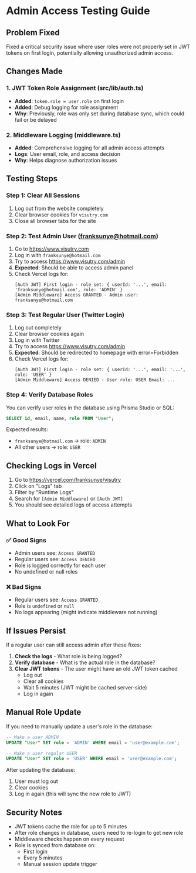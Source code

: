 # Admin Access Testing Guide

## Problem Fixed

Fixed a critical security issue where user roles were not properly set in JWT tokens on first login, potentially allowing unauthorized admin access.

## Changes Made

### 1. JWT Token Role Assignment (src/lib/auth.ts)
- **Added**: `token.role = user.role` on first login
- **Added**: Debug logging for role assignment
- **Why**: Previously, role was only set during database sync, which could fail or be delayed

### 2. Middleware Logging (middleware.ts)
- **Added**: Comprehensive logging for all admin access attempts
- **Logs**: User email, role, and access decision
- **Why**: Helps diagnose authorization issues

## Testing Steps

### Step 1: Clear All Sessions
1. Log out from the website completely
2. Clear browser cookies for `visutry.com`
3. Close all browser tabs for the site

### Step 2: Test Admin User (franksunye@hotmail.com)
1. Go to https://www.visutry.com
2. Log in with `franksunye@hotmail.com`
3. Try to access https://www.visutry.com/admin
4. **Expected**: Should be able to access admin panel
5. Check Vercel logs for:
   ```
   [Auth JWT] First login - role set: { userId: '...', email: 'franksunye@hotmail.com', role: 'ADMIN' }
   [Admin Middleware] Access GRANTED - Admin user: franksunye@hotmail.com
   ```

### Step 3: Test Regular User (Twitter Login)
1. Log out completely
2. Clear browser cookies again
3. Log in with Twitter
4. Try to access https://www.visutry.com/admin
5. **Expected**: Should be redirected to homepage with error=Forbidden
6. Check Vercel logs for:
   ```
   [Auth JWT] First login - role set: { userId: '...', email: '...', role: 'USER' }
   [Admin Middleware] Access DENIED - User role: USER Email: ...
   ```

### Step 4: Verify Database Roles
You can verify user roles in the database using Prisma Studio or SQL:

```sql
SELECT id, email, name, role FROM "User";
```

Expected results:
- `franksunye@hotmail.com` → role: `ADMIN`
- All other users → role: `USER`

## Checking Logs in Vercel

1. Go to https://vercel.com/franksunye/visutry
2. Click on "Logs" tab
3. Filter by "Runtime Logs"
4. Search for `[Admin Middleware]` or `[Auth JWT]`
5. You should see detailed logs of access attempts

## What to Look For

### ✅ Good Signs
- Admin users see: `Access GRANTED`
- Regular users see: `Access DENIED`
- Role is logged correctly for each user
- No undefined or null roles

### ❌ Bad Signs
- Regular users see: `Access GRANTED`
- Role is `undefined` or `null`
- No logs appearing (might indicate middleware not running)

## If Issues Persist

If a regular user can still access admin after these fixes:

1. **Check the logs** - What role is being logged?
2. **Verify database** - What is the actual role in the database?
3. **Clear JWT tokens** - The user might have an old JWT token cached
   - Log out
   - Clear all cookies
   - Wait 5 minutes (JWT might be cached server-side)
   - Log in again

## Manual Role Update

If you need to manually update a user's role in the database:

```sql
-- Make a user ADMIN
UPDATE "User" SET role = 'ADMIN' WHERE email = 'user@example.com';

-- Make a user regular USER
UPDATE "User" SET role = 'USER' WHERE email = 'user@example.com';
```

After updating the database:
1. User must log out
2. Clear cookies
3. Log in again (this will sync the new role to JWT)

## Security Notes

- JWT tokens cache the role for up to 5 minutes
- After role changes in database, users need to re-login to get new role
- Middleware checks happen on every request
- Role is synced from database on:
  - First login
  - Every 5 minutes
  - Manual session update trigger

